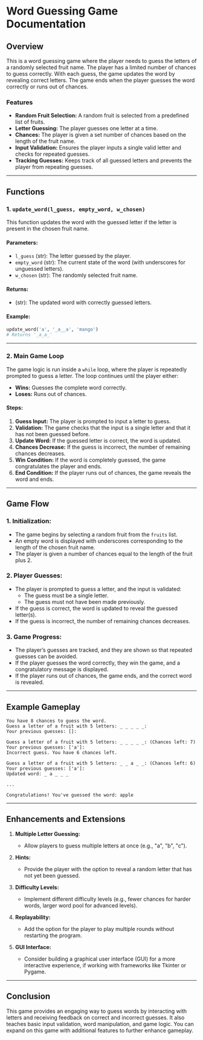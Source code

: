# Word Guessing Game Documentation

## Overview
This is a word guessing game where the player needs to guess the letters of a randomly selected fruit name. The player has a limited number of chances to guess correctly. With each guess, the game updates the word by revealing correct letters. The game ends when the player guesses the word correctly or runs out of chances.

### Features
- **Random Fruit Selection:** A random fruit is selected from a predefined list of fruits.
- **Letter Guessing:** The player guesses one letter at a time.
- **Chances:** The player is given a set number of chances based on the length of the fruit name.
- **Input Validation:** Ensures the player inputs a single valid letter and checks for repeated guesses.
- **Tracking Guesses:** Keeps track of all guessed letters and prevents the player from repeating guesses.

---

## Functions

### 1. `update_word(l_guess, empty_word, w_chosen)`
This function updates the word with the guessed letter if the letter is present in the chosen fruit name.

#### Parameters:
- `l_guess` (str): The letter guessed by the player.
- `empty_word` (str): The current state of the word (with underscores for unguessed letters).
- `w_chosen` (str): The randomly selected fruit name.

#### Returns:
- (str): The updated word with correctly guessed letters.

#### Example:
```python
update_word('a', '_a__a', 'mango')
# Returns '_a_a_'
```

---

### 2. Main Game Loop
The game logic is run inside a `while` loop, where the player is repeatedly prompted to guess a letter. The loop continues until the player either:
- **Wins:** Guesses the complete word correctly.
- **Loses:** Runs out of chances.

#### Steps:
1. **Guess Input:** The player is prompted to input a letter to guess.
2. **Validation:** The game checks that the input is a single letter and that it has not been guessed before.
3. **Update Word:** If the guessed letter is correct, the word is updated.
4. **Chances Decrease:** If the guess is incorrect, the number of remaining chances decreases.
5. **Win Condition:** If the word is completely guessed, the game congratulates the player and ends.
6. **End Condition:** If the player runs out of chances, the game reveals the word and ends.

---

## Game Flow

### 1. **Initialization:**
- The game begins by selecting a random fruit from the `fruits` list.
- An empty word is displayed with underscores corresponding to the length of the chosen fruit name.
- The player is given a number of chances equal to the length of the fruit plus 2.

### 2. **Player Guesses:**
- The player is prompted to guess a letter, and the input is validated:
  - The guess must be a single letter.
  - The guess must not have been made previously.
- If the guess is correct, the word is updated to reveal the guessed letter(s).
- If the guess is incorrect, the number of remaining chances decreases.

### 3. **Game Progress:**
- The player’s guesses are tracked, and they are shown so that repeated guesses can be avoided.
- If the player guesses the word correctly, they win the game, and a congratulatory message is displayed.
- If the player runs out of chances, the game ends, and the correct word is revealed.

---

## Example Gameplay

```
You have 8 chances to guess the word.
Guess a letter of a fruit with 5 letters: _ _ _ _ _: 
Your previous guesses: []:

Guess a letter of a fruit with 5 letters: _ _ _ _ _: (Chances left: 7)
Your previous guesses: ['a']: 
Incorrect guess. You have 6 chances left.

Guess a letter of a fruit with 5 letters: _ _ a _ _: (Chances left: 6)
Your previous guesses: ['a']: 
Updated word: _ a _ _ _

...

Congratulations! You've guessed the word: apple
```

---

## Enhancements and Extensions

1. **Multiple Letter Guessing:**
   - Allow players to guess multiple letters at once (e.g., "a", "b", "c").
   
2. **Hints:**
   - Provide the player with the option to reveal a random letter that has not yet been guessed.
   
3. **Difficulty Levels:**
   - Implement different difficulty levels (e.g., fewer chances for harder words, larger word pool for advanced levels).

4. **Replayability:**
   - Add the option for the player to play multiple rounds without restarting the program.
   
5. **GUI Interface:**
   - Consider building a graphical user interface (GUI) for a more interactive experience, if working with frameworks like Tkinter or Pygame.

---

## Conclusion

This game provides an engaging way to guess words by interacting with letters and receiving feedback on correct and incorrect guesses. It also teaches basic input validation, word manipulation, and game logic. You can expand on this game with additional features to further enhance gameplay.

